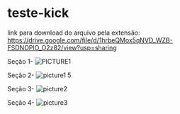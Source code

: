 # teste-kick

link para download do arquivo pela extensão: https://drive.google.com/file/d/1hrbeQMox5qNVD_WZB-FSDNOPlO_O2z82/view?usp=sharing

Seção 1-
![PICTURE1](https://user-images.githubusercontent.com/89808070/145132773-79b52bc8-df55-42a1-be62-c69be7c6961a.png)

Seção 2-
![picture1 5](https://user-images.githubusercontent.com/89808070/145132804-34c5b6a3-a74a-4b71-a233-25744f27287b.png)

Seção 3- 
![picture2](https://user-images.githubusercontent.com/89808070/145132837-21f06825-75b6-4024-b886-c26a493238de.png)

Seção 4- 
![picture3](https://user-images.githubusercontent.com/89808070/145132880-bda6e05d-ea7f-4617-b0e6-0f812b053f7a.png)
